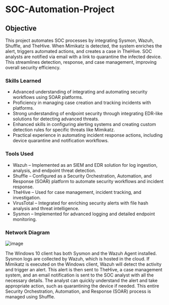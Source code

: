 # SOC-Automation-Project
## Objective

This project automates SOC processes by integrating Sysmon, Wazuh, Shuffle, and TheHive. When Mimikatz is detected, the system enriches the alert, triggers automated actions, and creates a case in TheHive. SOC analysts are notified via email with a link to quarantine the infected device. This streamlines detection, response, and case management, improving overall security efficiency.

### Skills Learned

- Advanced understanding of integrating and automating security workflows using SOAR platforms.
- Proficiency in managing case creation and tracking incidents with platforms.
- Strong understanding of endpoint security through integrating EDR-like solutions for detecting advanced threats.
- Enhanced skills in configuring alerting systems and creating custom detection rules for specific threats like Mimikatz.
- Practical experience in automating incident response actions, including device quarantine and notification workflows.

### Tools Used

- Wazuh – Implemented as an SIEM and EDR solution for log ingestion, analysis, and endpoint threat detection.
- Shuffle – Configured as a Security Orchestration, Automation, and Response (SOAR) platform to automate security workflows and incident response.
- TheHive – Used for case management, incident tracking, and investigation.
- VirusTotal – Integrated for enriching security alerts with file hash analysis and threat intelligence.
- Sysmon – Implemented for advanced logging and detailed endpoint monitoring.

### Network Diagram

![image](https://github.com/user-attachments/assets/2ac59cc6-757d-4530-90d4-d436e15cebb8)

The Windows 10 client has both Sysmon and the Wazuh Agent installed. Sysmon logs are collected by Wazuh, which is hosted in the cloud. If Mimikatz is executed on the Windows client, Wazuh will detect the activity and trigger an alert. This alert is then sent to TheHive, a case management system, and an email notification is sent to the SOC analyst with all the necessary details. The analyst can quickly understand the alert and take appropriate action, such as quarantining the device if needed. This entire Security Orchestration, Automation, and Response (SOAR) process is managed using Shuffle.
